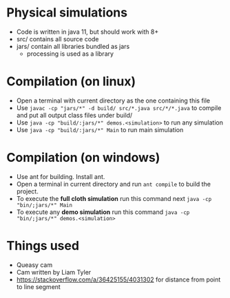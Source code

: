 # Physical simulations
- Code is written in java 11, but should work with 8+
- src/ contains all source code
- jars/ contain all libraries bundled as jars
    - processing is used as a library

# Compilation (on linux)
- Open a terminal with current directory as the one containing this file
- Use `javac -cp "jars/*" -d build/ src/*.java src/*/*.java` to compile and put all output class files under build/
- Use `java -cp "build/:jars/*" demos.<simulation>` to run any simulation
- Use `java -cp "build/:jars/*" Main` to run main simulation

# Compilation (on windows)
- Use ant for building. Install ant.
- Open a terminal in current directory and run `ant compile` to build the project.
- To execute the **full cloth simulation** run this command next `java -cp "bin/;jars/*" Main`
- To execute any **demo simulation** run this command `java -cp "bin/;jars/*" demos.<simulation>`

# Things used
- Queasy cam
- Cam written by Liam Tyler
- https://stackoverflow.com/a/36425155/4031302 for distance from point to line segment
